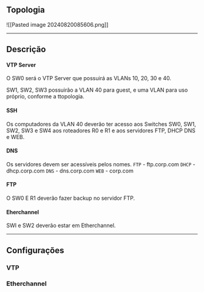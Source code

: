 ## Topologia

![[Pasted image 20240820085606.png]]

---

## Descrição

#### VTP Server
O SW0 será o VTP Server que possuirá as VLANs 10, 20, 30 e 40.

 SW1, SW2, SW3 possuirão a VLAN 40 para guest, e uma VLAN para uso próprio, conforme a ttopologia.

#### SSH
Os computadores da VLAN 40 deverão ter acesso aos Switches SW0, SW1, SW2, SW3 e SW4 aos roteadores R0 e R1 e aos servidores FTP, DHCP DNS e WEB.

#### DNS
Os servidores devem ser acessíveis pelos nomes.
``FTP`` - ftp.corp.com
``DHCP`` - dhcp.corp.com
``DNS`` - dns.corp.com
``WEB`` - corp.com

#### FTP
O SW0 E R1 deverão fazer backup no servidor FTP.

#### Eherchannel
SWI e SW2 deverão estar em Etherchannel.

---

## Configurações

### VTP


### Etherchannel

